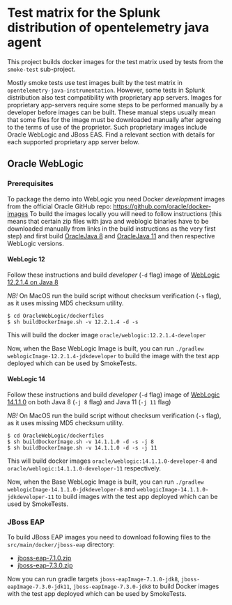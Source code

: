 # Test matrix for the Splunk distribution of opentelemetry java agent

This project builds docker images for the test matrix used by tests from the `smoke-test` sub-project.

Mostly smoke tests use test images built by the test matrix in `opentelemetry-java-instrumentation`.
However, some tests in Splunk distribution also test compatibility with proprietary app servers.
Images for proprietary app-servers require some steps to be performed manually by a developer
before images can be built. These manual steps usually mean that some files for the image must be
downloaded manually after agreeing to the terms of use of the proprietor. Such proprietary images
include Oracle WebLogic and JBoss EAS. Find a relevant section with details for each supported
proprietary app server below.

## Oracle WebLogic

### Prerequisites
To package the demo into WebLogic you need Docker _development_ images from the official Oracle GitHub repo:
https://github.com/oracle/docker-images
To build the images locally you will need to follow instructions (this means that certain zip files with
java and weblogic binaries have to be downloaded manually from links in the build instructions as the very
first step) and first build
[OracleJava 8](https://github.com/oracle/docker-images/blob/master/OracleJava/8/Dockerfile) and
[OracleJava 11](https://github.com/oracle/docker-images/blob/master/OracleJava/11/Dockerfile) and
then respective WebLogic versions.

#### WebLogic 12
Follow these instructions and build _developer_ (`-d` flag) image of
[WebLogic 12.2.1.4 on Java 8](https://github.com/oracle/docker-images/tree/master/OracleWebLogic/dockerfiles/12.2.1.4)

*NB!* On MacOS run the build script without checksum verification (`-s` flag), as it uses missing MD5 checksum utility.

```
$ cd OracleWebLogic/dockerfiles
$ sh buildDockerImage.sh -v 12.2.1.4 -d -s
```
This will build the docker image `oracle/weblogic:12.2.1.4-developer`

Now, when the Base WebLogic Image is built, you can run `./gradlew weblogicImage-12.2.1.4-jdkdeveloper` to build the
image with the test app deployed which can be used by SmokeTests.

#### WebLogic 14
Follow these instructions and build _developer_ (`-d` flag) image of
[WebLogic 14.1.1.0](https://github.com/oracle/docker-images/tree/master/OracleWebLogic/dockerfiles/14.1.1.0)
on both Java 8 (`-j 8` flag) and Java 11 (`-j 11` flag)

*NB!* On MacOS run the build script without checksum verification (`-s` flag), as it uses missing MD5 checksum utility.

```
$ cd OracleWebLogic/dockerfiles
$ sh buildDockerImage.sh -v 14.1.1.0 -d -s -j 8
$ sh buildDockerImage.sh -v 14.1.1.0 -d -s -j 11
```

This will build docker images `oracle/weblogic:14.1.1.0-developer-8` and `oracle/weblogic:14.1.1.0-developer-11` respectively.

Now, when the Base WebLogic Image is built, you can run `./gradlew weblogicImage-14.1.1.0-jdkdeveloper-8` and
`weblogicImage-14.1.1.0-jdkdeveloper-11` to build images with the test app deployed which can be used by SmokeTests.

### JBoss EAP
To build JBoss EAP images you need to download following files to the `src/main/docker/jboss-eap` directory:

* [jboss-eap-7.1.0.zip](https://developers.redhat.com/download-manager/file/jboss-eap-7.1.0.zip)
* [jboss-eap-7.3.0.zip](https://developers.redhat.com/download-manager/file/jboss-eap-7.3.0.zip)

Now you can run gradle targets `jboss-eapImage-7.1.0-jdk8`, `jboss-eapImage-7.3.0-jdk11`, `jboss-eapImage-7.3.0-jdk8`
to build Docker images with the test app deployed which can be used by SmokeTests.
